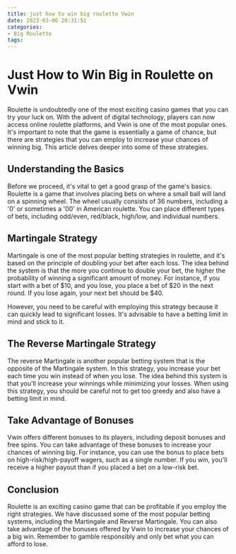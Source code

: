 ```yaml
---
title: just how to win big roulette Vwin
date: 2023-03-06 20:31:51
categories:
- Big Roulette
tags:
---
```

# Just How to Win Big in Roulette on Vwin

Roulette is undoubtedly one of the most exciting casino games that you can try your luck on. With the advent of digital technology, players can now access online roulette platforms, and Vwin is one of the most popular ones. It's important to note that the game is essentially a game of chance, but there are strategies that you can employ to increase your chances of winning big. This article delves deeper into some of these strategies.

## Understanding the Basics

Before we proceed, it's vital to get a good grasp of the game's basics. Roulette is a game that involves placing bets on where a small ball will land on a spinning wheel. The wheel usually consists of 36 numbers, including a '0' or sometimes a '00' in American roulette. You can place different types of bets, including odd/even, red/black, high/low, and individual numbers.

## Martingale Strategy

Martingale is one of the most popular betting strategies in roulette, and it's based on the principle of doubling your bet after each loss. The idea behind the system is that the more you continue to double your bet, the higher the probability of winning a significant amount of money. For instance, if you start with a bet of $10, and you lose, you place a bet of $20 in the next round. If you lose again, your next bet should be $40.

However, you need to be careful with employing this strategy because it can quickly lead to significant losses. It's advisable to have a betting limit in mind and stick to it.

## The Reverse Martingale Strategy

The reverse Martingale is another popular betting system that is the opposite of the Martingale system. In this strategy, you increase your bet each time you win instead of when you lose. The idea behind this system is that you'll increase your winnings while minimizing your losses. When using this strategy, you should be careful not to get too greedy and also have a betting limit in mind.

## Take Advantage of Bonuses

Vwin offers different bonuses to its players, including deposit bonuses and free spins. You can take advantage of these bonuses to increase your chances of winning big. For instance, you can use the bonus to place bets on high-risk/high-payoff wagers, such as a single number. If you win, you'll receive a higher payout than if you placed a bet on a low-risk bet.

## Conclusion

Roulette is an exciting casino game that can be profitable if you employ the right strategies. We have discussed some of the most popular betting systems, including the Martingale and Reverse Martingale. You can also take advantage of the bonuses offered by Vwin to increase your chances of a big win. Remember to gamble responsibly and only bet what you can afford to lose.